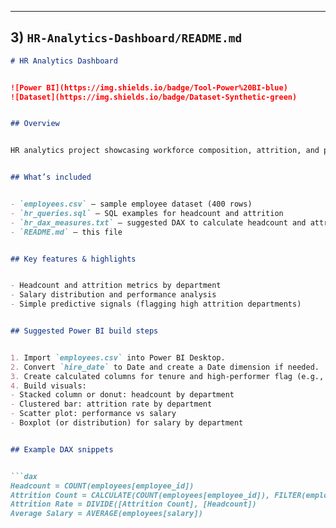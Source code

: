 ---


## 3) `HR-Analytics-Dashboard/README.md`


```markdown
# HR Analytics Dashboard


![Power BI](https://img.shields.io/badge/Tool-Power%20BI-blue)
![Dataset](https://img.shields.io/badge/Dataset-Synthetic-green)


## Overview


HR analytics project showcasing workforce composition, attrition, and performance. This dashboard is ideal for demonstrating the ability to uncover people insights and support HR / People Ops decisions.


## What’s included


- `employees.csv` — sample employee dataset (400 rows)
- `hr_queries.sql` — SQL examples for headcount and attrition
- `hr_dax_measures.txt` — suggested DAX to calculate headcount and attrition rate
- `README.md` — this file


## Key features & highlights


- Headcount and attrition metrics by department
- Salary distribution and performance analysis
- Simple predictive signals (flagging high attrition departments)


## Suggested Power BI build steps


1. Import `employees.csv` into Power BI Desktop.
2. Convert `hire_date` to Date and create a Date dimension if needed.
3. Create calculated columns for tenure and high-performer flag (e.g., performance_score >= 4.0).
4. Build visuals:
- Stacked column or donut: headcount by department
- Clustered bar: attrition rate by department
- Scatter plot: performance vs salary
- Boxplot (or distribution) for salary by department


## Example DAX snippets


```dax
Headcount = COUNT(employees[employee_id])
Attrition Count = CALCULATE(COUNT(employees[employee_id]), FILTER(employees, employees[attrition] = 1))
Attrition Rate = DIVIDE([Attrition Count], [Headcount])
Average Salary = AVERAGE(employees[salary])
